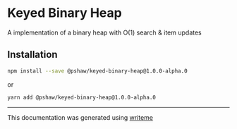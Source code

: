# Keyed Binary Heap

A implementation of a binary heap with O(1) search & item updates

## Installation

```bash
npm install --save @pshaw/keyed-binary-heap@1.0.0-alpha.0
```
or
```bash
yarn add @pshaw/keyed-binary-heap@1.0.0-alpha.0
```

---
This documentation was generated using [writeme](https://www.npmjs.com/package/@pshaw/writeme)
